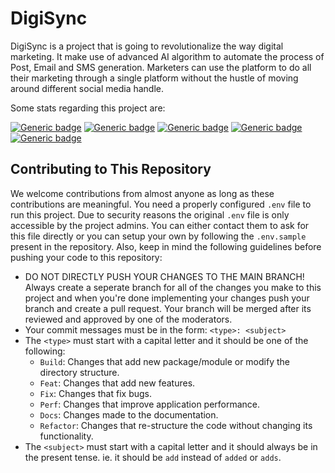 # DigiSync

<p>DigiSync is a project that is going to revolutionalize the way digital marketing. It make use of advanced AI algorithm to automate the process of Post, Email and SMS generation. Marketers can use the platform to do all their marketing through a single platform without the hustle of moving around different social media handle.</p>

Some stats regarding this project are:

[![Generic badge](https://img.shields.io/badge/Project%20Status-Active-{}.svg)](#) [![Generic badge](https://img.shields.io/badge/Framework-ReactJS/ExpressJS-blue.svg)](#) [![Generic badge](https://img.shields.io/badge/API%20Type-REST-orange.svg)](#) [![Generic badge](https://img.shields.io/badge/Current%20Version-v0.1%20Beta-purple.svg)](#)  [![Generic badge](https://img.shields.io/badge/OS-Windows-red.svg)](#)

## Contributing to This Repository

We welcome contributions from almost anyone as long as these contributions are meaningful. You need a properly configured `.env` file to run this project. Due to security reasons the original `.env` file is only accessible by the project admins. You can either contact them to ask for this file directly or you can setup your own by following the `.env.sample` present in the repository. Also, keep in mind the following guidelines before pushing your code to this repository:

- DO NOT DIRECTLY PUSH YOUR CHANGES TO THE MAIN BRANCH! Always create a seperate branch for all of the changes you make to this project and when you're done implementing your changes push your branch and create a pull request. Your branch will be merged after its reviewed and approved by one of the moderators.
- Your commit messages must be in the form: `<type>: <subject>` 
- The `<type>` must start with a capital letter and it should be one of the following:
    - `Build`: Changes that add new package/module or modify the directory structure.
    - `Feat`: Changes that add new features.
    - `Fix`: Changes that fix bugs.
    - `Perf`: Changes that improve application performance.
    - `Docs`: Changes made to the documentation.
    - `Refactor`: Changes that re-structure the code without changing its functionality.
- The `<subject>` must start with a capital letter and it should always be in the present tense. ie. it should be `add` instead of `added` or `adds`.
